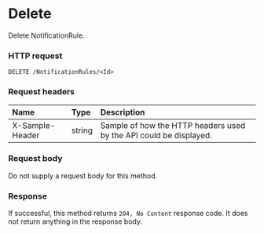 # Delete

Delete NotificationRule.
### HTTP request
```http
DELETE /NotificationRules/<Id>

```
### Request headers
| Name       | Type | Description|
|:---------------|:--------|:----------|
| X-Sample-Header  | string  | Sample of how the HTTP headers used by the API could be displayed.|

### Request body
Do not supply a request body for this method.


### Response
If successful, this method returns `204, No Content` response code. It does not return anything in the response body.


<!-- uuid: 833e0834-f6ae-461a-b1d0-8d3f367fa7ef
2015-10-09 18:28:47 UTC -->
